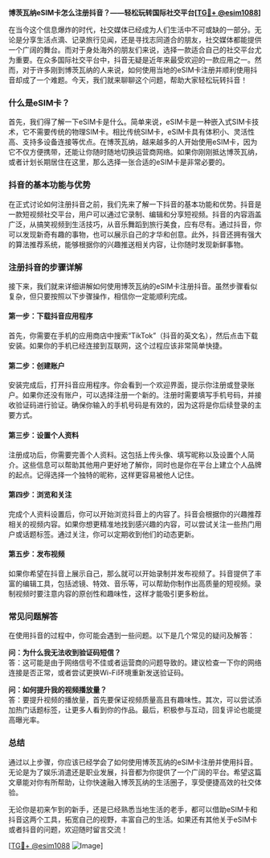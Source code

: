 **博茨瓦纳eSIM卡怎么注册抖音？——轻松玩转国际社交平台[[TG💪+ @esim1088](https://t.me/s/esim1088)]**

在当今这个信息爆炸的时代，社交媒体已经成为人们生活中不可或缺的一部分。无论是分享生活点滴、记录旅行见闻，还是寻找志同道合的朋友，社交媒体都能提供一个广阔的舞台。而对于身处海外的朋友们来说，选择一款适合自己的社交平台尤为重要。在众多国际社交平台中，抖音无疑是近年来最受欢迎的一款应用之一。然而，对于许多刚到博茨瓦纳的人来说，如何使用当地的eSIM卡注册并顺利使用抖音却成了一个难题。今天，我们就来聊聊这个问题，帮助大家轻松玩转抖音！

### 什么是eSIM卡？

首先，我们得了解一下eSIM卡是什么。简单来说，eSIM卡是一种嵌入式SIM卡技术，它不需要传统的物理SIM卡。相比传统SIM卡，eSIM卡具有体积小、灵活性高、支持多设备连接等优点。在博茨瓦纳，越来越多的人开始使用eSIM卡，因为它不仅方便携带，还能让你随时随地切换运营商网络。如果你刚刚抵达博茨瓦纳，或者计划长期居住在这里，那么选择一张合适的eSIM卡是非常必要的。

### 抖音的基本功能与优势

在正式讨论如何注册抖音之前，我们先来了解一下抖音的基本功能和优势。抖音是一款短视频社交平台，用户可以通过它录制、编辑和分享短视频。抖音的内容涵盖广泛，从搞笑视频到生活技巧，从音乐舞蹈到旅行美食，应有尽有。通过抖音，你可以发现新奇有趣的事物，也可以展示自己的才华和创意。此外，抖音还拥有强大的算法推荐系统，能够根据你的兴趣推送相关内容，让你随时发现新鲜事物。

### 注册抖音的步骤详解

接下来，我们就来详细讲解如何使用博茨瓦纳的eSIM卡注册抖音。虽然步骤看似复杂，但只要按照以下步骤操作，相信你一定能顺利完成。

#### 第一步：下载抖音应用程序

首先，你需要在手机的应用商店中搜索“TikTok”（抖音的英文名），然后点击下载安装。如果你的手机已经连接到互联网，这个过程应该非常简单快捷。

#### 第二步：创建账户

安装完成后，打开抖音应用程序。你会看到一个欢迎界面，提示你注册或登录账户。如果你还没有账户，可以选择注册一个新的。注册时需要填写手机号码，并接收验证码进行验证。确保你输入的手机号码是有效的，因为这将是你后续登录的主要方式。

#### 第三步：设置个人资料

注册成功后，你需要完善个人资料。这包括上传头像、填写昵称以及设置个人简介。这些信息可以帮助其他用户更好地了解你，同时也是你在平台上建立个人品牌的起点。记得选择一个独特的昵称，这样更容易被他人记住。

#### 第四步：浏览和关注

完成个人资料设置后，你可以开始浏览抖音上的内容了。抖音会根据你的兴趣推荐相关的视频内容。如果你想更精准地找到感兴趣的内容，可以尝试关注一些热门用户或话题标签。通过关注，你可以定期收到他们的动态更新。

#### 第五步：发布视频

如果你希望在抖音上展示自己，那么就可以开始录制并发布视频了。抖音提供了丰富的编辑工具，包括滤镜、特效、音乐等，可以帮助你制作出高质量的短视频。录制视频时要注意内容的原创性和趣味性，这样才能吸引更多粉丝。

### 常见问题解答

在使用抖音的过程中，你可能会遇到一些问题。以下是几个常见的疑问及解答：

**问：为什么我无法收到验证码短信？**  
答：这可能是由于网络信号不佳或者运营商的问题导致的。建议检查一下你的网络连接是否正常，或者尝试更换Wi-Fi环境重新发送验证码。

**问：如何提升我的视频播放量？**  
答：要提升视频的播放量，首先要保证视频质量高且有趣味性。其次，可以尝试添加热门话题标签，让更多人看到你的作品。最后，积极参与互动，回复评论也能提高曝光率。

### 总结

通过以上步骤，你应该已经学会了如何使用博茨瓦纳的eSIM卡注册并使用抖音。无论是为了娱乐消遣还是职业发展，抖音都为你提供了一个广阔的平台。希望这篇文章能对你有所帮助，让你快速融入博茨瓦纳的生活圈子，享受便捷高效的社交体验。

无论你是初来乍到的新手，还是已经熟悉当地生活的老手，都可以借助eSIM卡和抖音这两个工具，拓宽自己的视野，丰富自己的生活。如果还有其他关于eSIM卡或者抖音的问题，欢迎随时留言交流！

[[TG💪+ @esim1088](https://t.me/s/esim1088) ![Image](https://i.postimg.cc/4NQfJmqS/Snipaste-2025-05-13-00-14-12.png)]